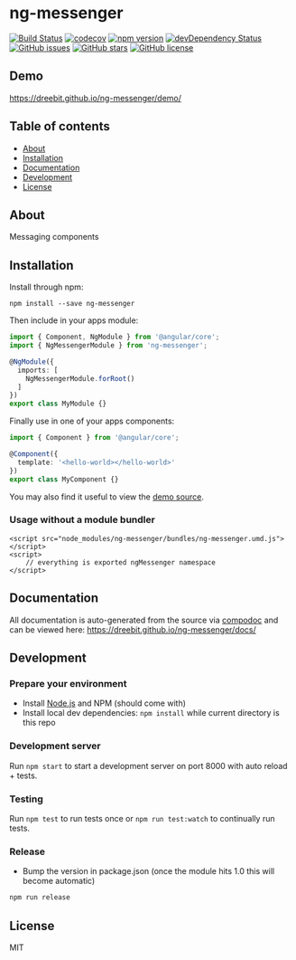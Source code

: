 # ng-messenger
[![Build Status](https://travis-ci.org/dreebit/ng-messenger.svg?branch=master)](https://travis-ci.org/dreebit/ng-messenger)
[![codecov](https://codecov.io/gh/dreebit/ng-messenger/branch/master/graph/badge.svg)](https://codecov.io/gh/dreebit/ng-messenger)
[![npm version](https://badge.fury.io/js/ng-messenger.svg)](http://badge.fury.io/js/ng-messenger)
[![devDependency Status](https://david-dm.org/dreebit/ng-messenger/dev-status.svg)](https://david-dm.org/dreebit/ng-messenger?type=dev)
[![GitHub issues](https://img.shields.io/github/issues/dreebit/ng-messenger.svg)](https://github.com/dreebit/ng-messenger/issues)
[![GitHub stars](https://img.shields.io/github/stars/dreebit/ng-messenger.svg)](https://github.com/dreebit/ng-messenger/stargazers)
[![GitHub license](https://img.shields.io/badge/license-MIT-blue.svg)](https://raw.githubusercontent.com/dreebit/ng-messenger/master/LICENSE)

## Demo
https://dreebit.github.io/ng-messenger/demo/

## Table of contents

- [About](#about)
- [Installation](#installation)
- [Documentation](#documentation)
- [Development](#development)
- [License](#license)

## About

Messaging components

## Installation

Install through npm:
```
npm install --save ng-messenger
```

Then include in your apps module:

```typescript
import { Component, NgModule } from '@angular/core';
import { NgMessengerModule } from 'ng-messenger';

@NgModule({
  imports: [
    NgMessengerModule.forRoot()
  ]
})
export class MyModule {}
```

Finally use in one of your apps components:
```typescript
import { Component } from '@angular/core';

@Component({
  template: '<hello-world></hello-world>'
})
export class MyComponent {}
```

You may also find it useful to view the [demo source](https://github.com/dreebit/ng-messenger/blob/master/demo/demo.component.ts).

### Usage without a module bundler
```
<script src="node_modules/ng-messenger/bundles/ng-messenger.umd.js"></script>
<script>
    // everything is exported ngMessenger namespace
</script>
```

## Documentation
All documentation is auto-generated from the source via [compodoc](https://compodoc.github.io/compodoc/) and can be viewed here:
https://dreebit.github.io/ng-messenger/docs/

## Development

### Prepare your environment
* Install [Node.js](http://nodejs.org/) and NPM (should come with)
* Install local dev dependencies: `npm install` while current directory is this repo

### Development server
Run `npm start` to start a development server on port 8000 with auto reload + tests.

### Testing
Run `npm test` to run tests once or `npm run test:watch` to continually run tests.

### Release
* Bump the version in package.json (once the module hits 1.0 this will become automatic)
```bash
npm run release
```

## License

MIT
